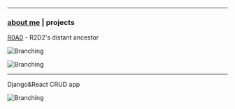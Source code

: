 * * *
### [about me](https://abradaric.me)   |   projects
<!--* * *-->
[R0A0](./r0a0.html) - R2D2's distant ancestor

![Branching](https://media.giphy.com/media/2zdnjNRZuZrx0Rp032/giphy.gif)

![Branching](https://media.giphy.com/media/csH44qW7iEgPsNEqt2/giphy.gif)

* * *

Django&React CRUD app

![Branching](https://i.imgur.com/0Wj2wwf.jpg)

